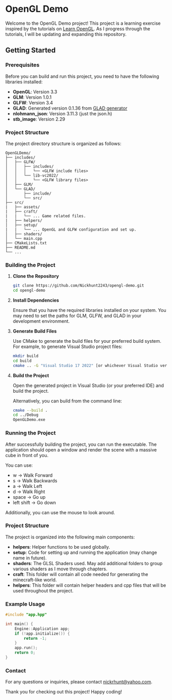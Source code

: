 # OpenGL Demo

Welcome to the OpenGL Demo project! This project is a learning exercise inspired by the tutorials on [Learn OpenGL](https://learnopengl.com/). As I progress through the tutorials, I will be updating and expanding this repository.

## Getting Started

### Prerequisites

Before you can build and run this project, you need to have the following libraries installed:

- **OpenGL**: Version 3.3
- **GLM**: Version 1.0.1
- **GLFW**: Version 3.4
- **GLAD**: Generated version 0.1.36 from [GLAD generator](https://glad.dav1d.de/)
- **nlohmann_json**: Version 3.11.3 (just the json.h)
- **stb_image**: Version 2.29 

### Project Structure

The project directory structure is organized as follows:

```
OpenGLDemo/
├── includes/
│   ├── GLFW/
│   │   ├── includes/
│   │   │   └── <GLFW include files>
│   │   └── lib-vc2022/
│   │       └── <GLFW library files>
│   ├── GLM/
│   └── GLAD/
│       ├── include/
│       └── src/
├── src/
|   ├── assets/
|   ├── craft/
|   |   └── ... Game related files.
|   ├── helpers/
│   ├── setup/
|   |   └── ... OpenGL and GLFW configuration and set up.
│   ├── shaders/
│   └── main.cpp
├── CMakeLists.txt
├── README.md
└── ...
```

### Building the Project

1. **Clone the Repository**

   ```bash
   git clone https://github.com/Nickhunt2243/opengl-demo.git
   cd opengl-demo
   ```

2. **Install Dependencies**

   Ensure that you have the required libraries installed on your system. You may need to set the paths for GLM, GLFW, and GLAD in your development environment.

3. **Generate Build Files**

   Use CMake to generate the build files for your preferred build system. For example, to generate Visual Studio project files:

   ```bash
   mkdir build
   cd build
   cmake .. -G "Visual Studio 17 2022" [or whichever Visual Studio version you have.]
   ```

4. **Build the Project**

   Open the generated project in Visual Studio (or your preferred IDE) and build the project.

   Alternatively, you can build from the command line:

   ```bash
   cmake --build .
   cd ../Debug
   OpenGLDemo.exe
   ```

### Running the Project

After successfully building the project, you can run the executable. The application should open a window and render the scene with a massive cube in front of you.

You can use:
- w &#8594; Walk Forward
- s &#8594; Walk Backwards
- a &#8594; Walk Left
- d &#8594; Walk Right
- space &#8594; Go up
- left shift &#8594; Go down

Additionally, you can use the mouse to look around.

### Project Structure

The project is organized into the following main components:

- **helpers**: Helper functions to be used globally.
- **setup**: Code for setting up and running the application (may change name in future).
- **shaders**: The GLSL Shaders used. May add additional folders to group various shaders as I move through chapters.
- **craft**: This folder will contain all code needed for generating the minecraft-like world.
- **helpers**: This folder will contain helper headers and cpp files that will be used throughout the project.

### Example Usage

```cpp
#include "app.hpp"

int main() {
    Engine::Application app;
    if (!app.initialize()) {
        return -1;
    }
    app.run();
    return 0;
}
```

### Contact

For any questions or inquiries, please contact nickrhunt@yahoo.com.

Thank you for checking out this project! Happy coding!

